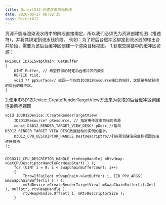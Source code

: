 ```yaml
---
title: DirectX12-创建渲染目标视图
date: 2020-05-27 06:02:35
tags: DirectX12
---
```


资源不能与渲染流水线中的阶段直接绑定，所以我们必须先为资源创建视图（描述符），并将其绑定到流水线阶段。
例如：为了将后台缓冲区绑定到流水线的输出合并阶段，需要为该后台缓冲区创建一个渲染目标视图。
1.获取交换链中的缓冲区资源：
~~~
HRESULT IDXGISwapChain::GetBuffer
{
    UINT Buffer, // 希望获得的特定后台缓冲区的索引
    REFIID riid,
    void ** ppSurface// 返回一个指向ID3D12Resource接口的指针，这便是希望获得的后台的缓冲区。
}
~~~
2.使用ID3D12Device::CreateRenderTargetView方法来为获取的后台缓冲区创建渲染目标视图
~~~
void ID3D12Device::CreateRenderTargetView(
    ID3D12Resource* pResource, // 指定用作渲染目标的资源
    const D3D12_RENDER_TARGET_VIEW_DESC* pDesc,//指向D3D12_RENDER_TARGET_VIEW_DESC数据结构的实例的指针。
    D3D12_CPU_DESCRIPTOR_HANDLE DestDescriptro//引用所创建渲染目标视图的描述符句柄
);


CD3DX12_CPU_DESCRIPTOR_HANDLE rtvHeapHandle( mRtvHeap->GetCPUDescriptorHandleForHeapStart( ) );
	for (UINT i = 0; i < SwapChainBufferCount; i++)
	{
		ThrowIfFailed( mSwapChain->GetBuffer( i, IID_PPV_ARGS( &mSwapChainBuffer[i] ) ) );
		md3dDevice->CreateRenderTargetView( mSwapChainBuffer[i].Get( ), nullptr, rtvHeapHandle );
		rtvHeapHandle.Offset( 1, mRtvDescriptorSize );
	}

~~~
